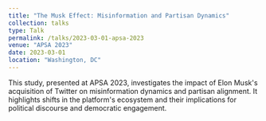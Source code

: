 ```yaml
---
title: "The Musk Effect: Misinformation and Partisan Dynamics"
collection: talks
type: Talk
permalink: /talks/2023-03-01-apsa-2023
venue: "APSA 2023"
date: 2023-03-01
location: "Washington, DC"
---
```


This study, presented at APSA 2023, investigates the impact of Elon Musk's acquisition of Twitter on misinformation dynamics and partisan alignment. It highlights shifts in the platform's ecosystem and their implications for political discourse and democratic engagement.

